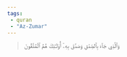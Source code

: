 ```yaml
---
tags: 
 - quran 
 - "Az-Zumar"
---
```


> وَٱلَّذِي جَآءَ بِٱلصِّدۡقِ وَصَدَّقَ بِهِۦٓ أُوْلَـٰٓئِكَ هُمُ ٱلۡمُتَّقُونَ
